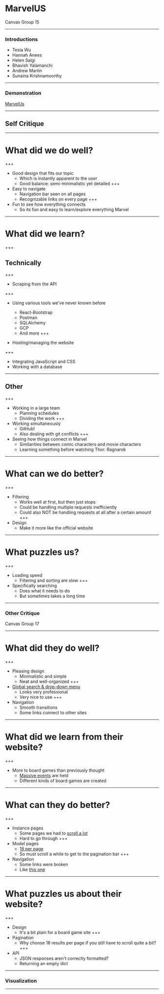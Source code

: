 # MarvelUS 

Canvas Group 15

---

### Introductions

- Tesia Wu
- Hannah Anees
- Helen Salgi
- Bhavish Yalamanchi
- Andrew Martin
- Sunaina Krishnamoorthy


---

### Demonstration

[MarvelUs](http://marvelus.me)


---

## Self Critique

---

# What did we do well?

+++
- Good design that fits our topic
  - Which is instantly apparent to the user
  - Good balance: semi-minimalistic yet detailed
+++
- Easy to navigate
  - Navigation bar seen on all pages
  - Recognizable links on every page
+++
- Fun to see how everything connects
  - So its fun and easy to learn/explore everything Marvel
  
---

# What did we learn?

+++
## Technically
+++

- Scraping from the API

+++
- Using various tools we've never known before
  - React-Bootstrap
  - Postman
  - SQLAlchemy
  - GCP
  - And more
+++

- Hosting/managing the website

+++

- Integrating JavaScript and CSS
- Working with a database

---

## Other

+++
- Working in a large team
  - Planning schedules
  - Dividing the work
+++
- Working simultaneously
  - GitHub!
  - Also dealing with git conflicts
+++
- Seeing how things connect in Marvel
  - Similarities between comic characters and movie characters
  - Learning something before watching Thor: Ragnarok

---

# What can we do better?
+++
- Filtering
  - Works well at first, but then just stops
  - Could be handling multiple requests inefficiently
  - Could also NOT be handling requests at all after a certain amount
+++
- Design
  - Make it more like the official website

---

# What puzzles us?
+++
- Loading speed
  - Filtering and sorting are slow
+++
- Specifically searching
  - Does what it needs to do
  - But sometimes takes a long time

---

### Other Critique

Canvas Group 17

---

# What did they do well?

+++
- Pleasing design
  - Minimalistic and simple
  - Neat and well-organized
+++
- [Global search & drop-down menu](http://boardgamedb.me/)
  - Looks very professional
  - Very nice to use
+++
- Navigation
  - Smooth transitions
  - Some links connect to other sites

---

# What did we learn from their website?
+++
- More to board games than previously thought
  - [Massive events](http://boardgamedb.me/events?per_page=18&sort=name&page=1) are held
  - Different kinds of board games are created

---

# What can they do better?
+++
- Instance pages
  - Some pages we had to [scroll a lot](http://boardgamedb.me/genre/1002)
  - Hard to go through
+++
- Model pages
  - [18 per page](http://boardgamedb.me/games?per_page=18&sort=name&page=1)
  - So must scroll a while to get to the pagination bar
+++
- Navigation
  - Some links were broken
  - Like [this one](http://boardgamedb.me/boardgamecategory/2726/age-reason)

---

# What puzzles us about their website?
+++
- Design
  - It's a bit plain for a board game site
+++
- Pagination
  - Why choose 18 results per page if you still have to scroll quite a bit?
+++
- API
  - JSON responses aren't correctly formatted?
  - Returning an empty dict

---


### Visualization


---
